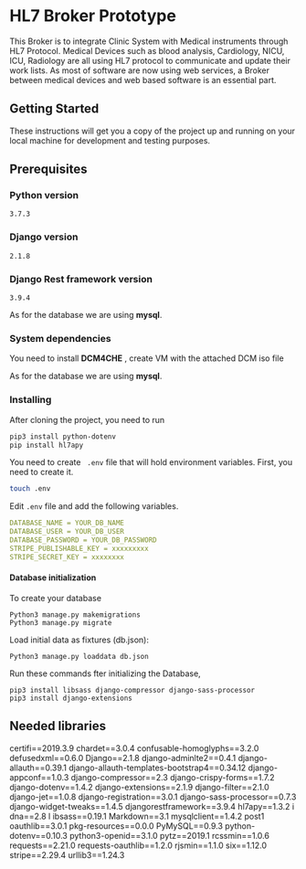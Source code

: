  # HL7 Broker Prototype

This Broker is to integrate Clinic System with Medical instruments through HL7 Protocol. Medical Devices such as blood analysis, Cardiology, NICU, ICU, Radiology are all using HL7 protocol to communicate and update their work lists. As most of software are now using web services, a Broker between medical devices and web based software is an essential part.

## Getting Started

These instructions will get you a copy of the project up and running on your local machine for development and testing purposes.

## Prerequisites

### Python version 
```
3.7.3 
```
### Django version 
```
2.1.8 
```

### Django Rest framework version 
```
3.9.4
```
As for the database we are using **mysql**.


### System dependencies

You need to install **DCM4CHE** , create VM with the attached DCM iso file

As for the database we are using **mysql**.

### Installing

After cloning the project, you need to run

```bash
pip3 install python-dotenv
pip install hl7apy
```


You need to create ` .env` file that will hold environment variables.
First, you need to create it.
```bash
touch .env
```
Edit `.env` file and add the following variables.
```yml
DATABASE_NAME = YOUR_DB_NAME
DATABASE_USER = YOUR_DB_USER
DATABASE_PASSWORD = YOUR_DB_PASSWORD
STRIPE_PUBLISHABLE_KEY = xxxxxxxxx
STRIPE_SECRET_KEY = xxxxxxxx
```
#### Database initialization
To create your database
 
```python3
Python3 manage.py makemigrations
Python3 manage.py migrate
```
Load initial data as fixtures (db.json):
```python3
Python3 manage.py loaddata db.json
```

Run these commands fter initializing the Database, 

```python3
pip3 install libsass django-compressor django-sass-processor 
pip3 install django-extensions
```

## Needed libraries
certifi==2019.3.9
chardet==3.0.4
confusable-homoglyphs==3.2.0 
defusedxml==0.6.0
Django==2.1.8
django-adminlte2==0.4.1
django-allauth==0.39.1
django-allauth-templates-bootstrap4==0.34.12 
django-appconf==1.0.3
django-compressor==2.3
django-crispy-forms==1.7.2 
django-dotenv==1.4.2
django-extensions==2.1.9 
django-filter==2.1.0
django-jet==1.0.8
django-registration==3.0.1
django-sass-processor==0.7.3
django-widget-tweaks==1.4.5
djangorestframework==3.9.4
hl7apy==1.3.2 i
dna==2.8 l
ibsass==0.19.1 
Markdown==3.1
mysqlclient==1.4.2
post1 oauthlib==3.0.1 
pkg-resources==0.0.0
PyMySQL==0.9.3
python-dotenv==0.10.3
python3-openid==3.1.0
pytz==2019.1 rcssmin==1.0.6 
requests==2.21.0
requests-oauthlib==1.2.0 
rjsmin==1.1.0
six==1.12.0
stripe==2.29.4 
urllib3==1.24.3
